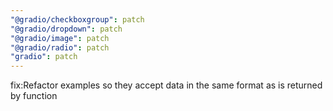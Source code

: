 ```yaml
---
"@gradio/checkboxgroup": patch
"@gradio/dropdown": patch
"@gradio/image": patch
"@gradio/radio": patch
"gradio": patch
---
```


fix:Refactor examples so they accept data in the same format as is returned by function
